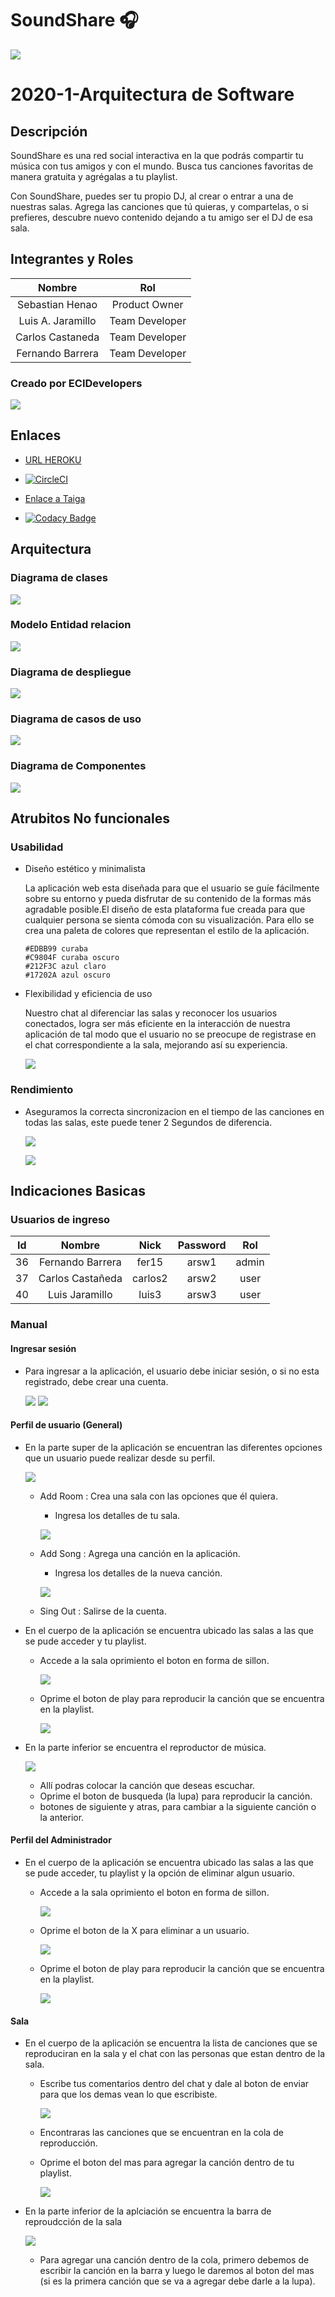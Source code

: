 # SoundShare :headphones:

   ![](img/logo4.png)

# 2020-1-Arquitectura de Software

## Descripción

SoundShare es una red social interactiva en la que podrás compartir tu música con tus amigos y con el mundo. Busca tus canciones favoritas de manera gratuita y agrégalas a tu playlist. 

Con SoundShare, puedes ser tu propio DJ, al crear o entrar a una de nuestras salas. Agrega las canciones que tú quieras, y compartelas, o si prefieres, descubre nuevo contenido dejando a tu amigo ser el DJ de esa sala.

## Integrantes y Roles

|     Nombre    |     Rol         |
|:--------------:|:-------------: |
|Sebastian Henao|Product Owner    |
|Luis A. Jaramillo|Team Developer |
|Carlos Castaneda|Team Developer  |
|Fernando Barrera|Team Developer  |


### Creado por ECIDevelopers 

   ![](img/logoECI.png)

## Enlaces 

+ [URL HEROKU](https://soundsharearsw.herokuapp.com/)

+ [![CircleCI](https://circleci.com/gh/EciDevelopers/SoundShare.svg?style=svg)](https://circleci.com/gh/EciDevelopers/SoundShare)

+ [Enlace a Taiga](https://tree.taiga.io/project/luisalejandrojaramillo-soundshare/backlog)

+ [![Codacy Badge](https://app.codacy.com/project/badge/Grade/f26f9ea7f6ff473c9ccc498d55dabbed)](https://www.codacy.com/gh/EciDevelopers/SoundShare?utm_source=github.com&amp;utm_medium=referral&amp;utm_content=EciDevelopers/SoundShare&amp;utm_campaign=Badge_Grade)

## Arquitectura

### Diagrama de clases

![](img/DiagramaClases.png)

### Modelo Entidad relacion

![](img/dbmod2.png)

### Diagrama de despliegue

![](img/DiagramaDespliegue.png)

### Diagrama de casos de uso

![](img/CasoDeUso.png)

### Diagrama de Componentes

![](img/DiagramaComponentes.png)

## Atrubitos No funcionales

### Usabilidad
* Diseño estético y minimalista

    La aplicación web esta diseñada para que el usuario se guíe fácilmente sobre su entorno y pueda disfrutar de su contenido de la formas más agradable posible.El diseño de esta plataforma fue creada para que cualquier persona se sienta cómoda con su visualización. Para ello se crea una paleta de colores que representan el estilo de la aplicación.
    ```
    #EDBB99 curaba
    #C9804F curaba oscuro
    #212F3C azul claro
    #17202A azul oscuro
    ```
* Flexibilidad y eficiencia de uso

    Nuestro chat al diferenciar las salas y reconocer los usuarios conectados, logra ser más eficiente en la interacción de nuestra aplicación de tal modo que el usuario no se preocupe de registrase en el chat correspondiente a la sala, mejorando así su experiencia. 
    
    ![](img/cuerpochatsala.png)

### Rendimiento
* Aseguramos la correcta sincronizacion en el tiempo de las canciones en todas las salas, este puede tener 2 Segundos de diferencia.
    
    ![](img/sincronizacionFern.png)
    
    ![](img/sincLuisj.png)

## Indicaciones Basicas

### Usuarios de ingreso

|     Id         |     Nombre     |     Nick       |     Password   |     Rol        |
|:--------------:|:--------------:|:-------------: |:--------------:|:-------------: |
|      36        | Fernando Barrera|     fer15     |      arsw1     |      admin     |
|      37        | Carlos Castañeda|     carlos2   |      arsw2     |      user      |
|      40        | Luis Jaramillo  |      luis3    |      arsw3     |      user      |

### Manual

#### Ingresar sesión

* Para ingresar a la aplicación, el usuario debe iniciar sesión, o si no esta registrado, debe crear una cuenta.

    ![](img/iniciosesion.png) ![](img/registrarse.png)

#### Perfil de usuario (General)

* En la parte super de la aplicación se encuentran las diferentes opciones que un usuario puede realizar desde su perfil.

   ![](img/barrasuperior.png)
   
  * Add Room : Crea una sala con las opciones que él quiera.
    * Ingresa los detalles de tu sala.
    
    ![](img/addroom.png)
    
  * Add Song : Agrega una canción en la aplicación.
    * Ingresa los detalles de la nueva canción.
    
    ![](img/addsong.png)
         
  * Sing Out : Salirse de la cuenta.
  
* En el cuerpo de la aplicación se encuentra ubicado las salas a las que se pude acceder y tu playlist.
  
  * Accede a la sala oprimiento el boton en forma de sillon.
  
    ![](img/cuerposala.png)
  
  * Oprime el boton de play para reproducir la canción que se encuentra en la playlist.
  
    ![](img/cuerpoplaylistuser.png)
  
* En la parte inferior se encuentra el reproductor de música.
   
  ![](img/barrainferior.png)
   
  * Allí podras colocar la canción que deseas escuchar.
  * Oprime el boton de busqueda (la lupa) para reproducir la canción.
  * botones de siguiente y atras, para cambiar a la siguiente canción o la anterior.
  
#### Perfil del Administrador

* En el cuerpo de la aplicación se encuentra ubicado las salas a las que se pude acceder, tu playlist y la opción de eliminar algun usuario.
  
  * Accede a la sala oprimiento el boton en forma de sillon.
  
    ![](img/cuerposalaadmin.png)
  
  * Oprime el boton de la X para eliminar a un usuario.
  
    ![](img/cuerpouseradmin.png)
  
  * Oprime el boton de play para reproducir la canción que se encuentra en la playlist.
  
    ![](img/cuerpoplaylistuser.png)


#### Sala

* En el cuerpo de la aplicación se encuentra la lista de canciones que se reproduciran en la sala y el chat con las personas que estan dentro de la sala.

  * Escribe tus comentarios dentro del chat y dale al boton de enviar para que los demas vean lo que escribiste.
  
    ![](img/cuerpochatsala.png)
    
  * Encontraras las canciones que se encuentran en la cola de reproducción.
  * Oprime el boton del mas para agregar la canción dentro de tu playlist.
  
    ![](img/cuerpocancionessala.png)
  
* En la parte inferior de la aplciación se encuentra la barra de reproudcción de la sala

  ![](img/barrainferiorsala.png)

  * Para agregar una canción dentro de la cola, primero debemos de escribir la canción en la barra y luego le daremos al boton del mas (si es la primera canción que se va a agregar debe darle a la lupa).
  
   


 
